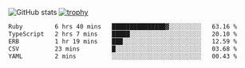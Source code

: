 ![GitHub stats](https://github-readme-stats.vercel.app/api?username=ksk001100&show_icons=true&theme=tokyonight)
[![trophy](https://github-profile-trophy.vercel.app/?username=ksk001100&theme=onedark)](https://github.com/ryo-ma/github-profile-trophy)

<!--START_SECTION:waka-->

```txt
Ruby         6 hrs 40 mins   ███████████████▓░░░░░░░░░   63.16 %
TypeScript   2 hrs 7 mins    █████░░░░░░░░░░░░░░░░░░░░   20.10 %
ERB          1 hr 19 mins    ███░░░░░░░░░░░░░░░░░░░░░░   12.59 %
CSV          23 mins         █░░░░░░░░░░░░░░░░░░░░░░░░   03.68 %
YAML         2 mins          ░░░░░░░░░░░░░░░░░░░░░░░░░   00.43 %
```

<!--END_SECTION:waka-->
